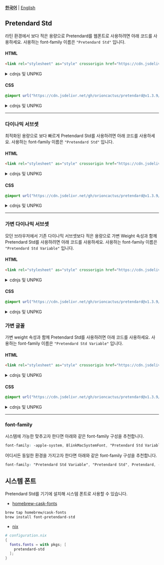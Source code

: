 [**한국어**](/packages/pretendard-std/README.md) | [English](/packages/pretendard-std/docs/en/README.md)

## Pretendard Std

라틴 환경에서 보다 적은 용량으로 Pretendard를 웹폰트로 사용하려면 아래 코드를 사용하세요. 사용하는 font-family 이름은 `"Pretendard Std"` 입니다.

#### HTML

```html
<link rel="stylesheet" as="style" crossorigin href="https://cdn.jsdelivr.net/gh/orioncactus/pretendard@v1.3.9/dist/web/static/pretendard-std.min.css" />
```

<details>

<summary>cdnjs 및 UNPKG</summary>

###### cdnjs

```html
<link rel="stylesheet" as="style" crossorigin href="https://cdnjs.cloudflare.com/ajax/libs/pretendard-std/1.3.9/static/pretendard-std.min.css" />
```

###### UNPKG

```html
<link rel="stylesheet" as="style" crossorigin href="https://unpkg.com/pretendard-std@1.3.9/dist/web/static/pretendard-std.css" />
```

</details>

#### CSS

```css
@import url("https://cdn.jsdelivr.net/gh/orioncactus/pretendard@v1.3.9/dist/web/static/pretendard-std.min.css");
```

<details>

<summary>cdnjs 및 UNPKG</summary>

###### cdnjs

```css
@import url("https://cdnjs.cloudflare.com/ajax/libs/pretendard-std/1.3.9/static/pretendard-std.min.css");
```

###### UNPKG

```css
@import url("https://unpkg.com/pretendard-std@1.3.9/dist/web/static/pretendard-std.css");
```

</details>

---

### 다이나믹 서브셋

최적화된 용량으로 보다 빠르게 Pretendard Std를 사용하려면 아래 코드를 사용하세요. 사용하는 font-family 이름은 `"Pretendard Std"` 입니다.

#### HTML

```html
<link rel="stylesheet" as="style" crossorigin href="https://cdn.jsdelivr.net/gh/orioncactus/pretendard@v1.3.9/dist/web/static/pretendard-std-dynamic-subset.min.css" />
```

<details>

<summary>cdnjs 및 UNPKG</summary>

###### cdnjs

```html
<link rel="stylesheet" as="style" crossorigin href="https://cdnjs.cloudflare.com/ajax/libs/pretendard-std/1.3.9/static/pretendard-std-dynamic-subset.css" />
```

###### UNPKG

```html
<link rel="stylesheet" as="style" crossorigin href="https://unpkg.com/pretendard-std@1.3.9/dist/web/static/pretendard-std-dynamic-subset.min.css" />
```

</details>

#### CSS

```css
@import url("https://cdn.jsdelivr.net/gh/orioncactus/pretendard@v1.3.9/dist/web/static/pretendard-std-dynamic-subset.min.css");
```

<details>

<summary>cdnjs 및 UNPKG</summary>

###### cdnjs

```css
@import url("https://cdnjs.cloudflare.com/ajax/libs/pretendard-std/1.3.9/static/pretendard-std-dynamic-subset.css");
```

###### UNPKG

```css
@import url("https://unpkg.com/pretendard-std@1.3.9/dist/web/static/pretendard-std-dynamic-subset.min.css");
```

</details>

---

### 가변 다이나믹 서브셋

모던 브라우저에서 기존 다이나믹 서브셋보다 적은 용량으로 가변 Weight 속성과 함께 Pretendard Std를 사용하려면 아래 코드를 사용하세요. 사용하는 font-family 이름은 `"Pretendard Std Variable"` 입니다.

#### HTML

```html
<link rel="stylesheet" as="style" crossorigin href="https://cdn.jsdelivr.net/gh/orioncactus/pretendard@v1.3.9/dist/web/variable/pretendardvariable-std-dynamic-subset.min.css" />
```

<details>

<summary>cdnjs 및 UNPKG</summary>

###### cdnjs

```html
<link rel="stylesheet" as="style" crossorigin href="https://cdnjs.cloudflare.com/ajax/libs/pretendard-std/1.3.9/variable/pretendardvariable-std-dynamic-subset.min.css" />
```

###### UNPKG

```html
<link rel="stylesheet" as="style" crossorigin href="https://unpkg.com/pretendard-std@1.3.9/dist/web/variable/pretendardvariable-std-dynamic-subset.css" />
```

</details>

#### CSS

```css
@import url("https://cdn.jsdelivr.net/gh/orioncactus/pretendard@v1.3.9/dist/web/variable/pretendardvariable-std-dynamic-subset.min.css");
```

<details>

<summary>cdnjs 및 UNPKG</summary>

###### cdnjs

```css
@import url("https://cdnjs.cloudflare.com/ajax/libs/pretendard-std/1.3.9/variable/pretendardvariable-std-dynamic-subset.min.css");
```

###### UNPKG

```css
@import url("https://unpkg.com/pretendard-std@1.3.9/dist/web/variable/pretendardvariable-std-dynamic-subset.css");
```

</details>

### 가변 글꼴

가변 weight 속성과 함께 Pretendard Std를 사용하려면 아래 코드를 사용하세요. 사용하는 font-family 이름은 `"Pretendard Std Variable"` 입니다.

#### HTML

```html
<link rel="stylesheet" as="style" crossorigin href="https://cdn.jsdelivr.net/gh/orioncactus/pretendard@v1.3.9/dist/web/variable/pretendardvariable-std.min.css" />
```

<details>

<summary>cdnjs 및 UNPKG</summary>

###### cdnjs

```html
<link rel="stylesheet" as="style" crossorigin href="https://cdnjs.cloudflare.com/ajax/libs/pretendard-std/1.3.9/variable/pretendardvariable-std.min.css" />
```

###### UNPKG

```html
<link rel="stylesheet" as="style" crossorigin href="https://unpkg.com/pretendard-std@1.3.9/dist/web/variable/pretendardvariable-std.css" />
```

</details>

#### CSS

```css
@import url("https://cdn.jsdelivr.net/gh/orioncactus/pretendard@v1.3.9/dist/web/variable/pretendardvariable-std.min.css");
```

<details>

<summary>cdnjs 및 UNPKG</summary>

###### cdnjs

```css
@import url("https://cdnjs.cloudflare.com/ajax/libs/pretendard-std/1.3.9/variable/pretendardvariable-std.min.css");
```

###### UNPKG

```css
@import url("https://unpkg.com/pretendard-std@1.3.9/dist/web/variable/pretendardvariable-std.css");
```

</details>

---

### font-family

시스템에 가능한 맞추고자 한다면 아래와 같은 font-family 구성을 추천합니다.

```css
font-family: -apple-system, BlinkMacSystemFont, "Pretendard Std Variable", "Pretendard Std", Pretendard, Roboto, "Segoe UI", "Apple Color Emoji", "Segoe UI Emoji", "Segoe UI Symbol", sans-serif;
```

어디서든 동일한 환경을 가지고자 한다면 아래와 같은 font-family 구성을 추천합니다.

```css
font-family: "Pretendard Std Variable", "Pretendard Std", Pretendard, -apple-system, BlinkMacSystemFont, system-ui, Roboto, "Helvetica Neue", "Segoe UI", "Apple Color Emoji", "Segoe UI Emoji", "Segoe UI Symbol", sans-serif;
```

## 시스템 폰트

Pretendard Std를 기기에 설치해 시스템 폰트로 사용할 수 있습니다.

-   [homebrew-cask-fonts](https://github.com/Homebrew/homebrew-cask-fonts)

```bash
brew tap homebrew/cask-fonts
brew install font-pretendard-std
```

-   [nix](https://github.com/NixOS/nixpkgs)

```nix
# configuration.nix
{
  fonts.fonts = with pkgs; [
    pretendard-std
  ];
}
```
